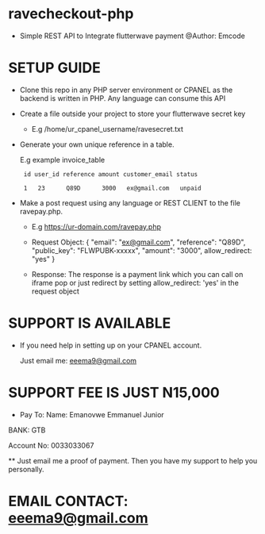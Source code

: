 # ravecheckout-php
- Simple REST API to Integrate flutterwave payment
@Author: Emcode

# SETUP GUIDE

- Clone this repo in any PHP server environment or CPANEL as the backend is written in PHP. Any language can consume this API

- Create a file outside  your project to store your flutterwave secret key
  - E.g /home/ur_cpanel_username/ravesecret.txt

 - Generate your own unique reference in a table. 

    E.g example invoice_table 

        id user_id reference amount customer_email status

        1   23      Q89D      3000   ex@gmail.com   unpaid

- Make a post request using any language or REST CLIENT to the file ravepay.php. 
  - E.g  https://ur-domain.com/ravepay.php
        
  - Request Object: 
    {
        "email": "ex@gmail.com", "reference": "Q89D", 
        "public_key": "FLWPUBK-xxxxx", 
        "amount": "3000", allow_redirect: "yes" 
    }

  - Response: The response is a payment link which you can call on iframe pop or just redirect by setting 
    allow_redirect: 'yes'  in the request object

# SUPPORT IS AVAILABLE
   - If you need help in setting up on your CPANEL account.

      Just email me: eeema9@gmail.com

# SUPPORT FEE IS JUST N15,000
   - Pay To: 
   Name: Emanovwe Emmanuel Junior 

   BANK: GTB 

   Account No: 0033033067

   ** Just email me a proof of payment. Then you have my support to help you personally.

# EMAIL CONTACT: eeema9@gmail.com

# 



 



